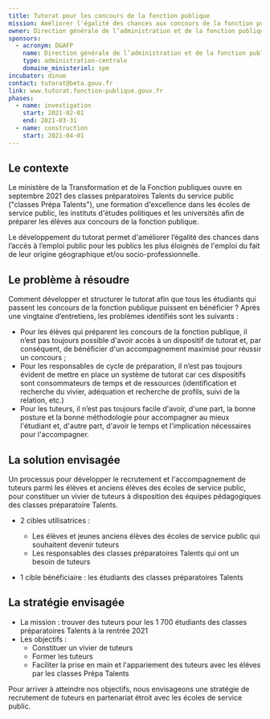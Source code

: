 ```yaml
---
title: Tutorat pour les concours de la fonction publique
mission: Améliorer l'égalité des chances aux concours de la fonction publique grâce au développement du tutorat.
owner: Direction générale de l’administration et de la fonction publique
sponsors:
  - acronym: DGAFP
    name: Direction générale de l’administration et de la fonction publique
    type: administration-centrale
    domaine_ministeriel: spm
incubator: dinum
contact: tutorat@beta.gouv.fr
link: www.tutorat.fonction-publique.gouv.fr
phases:
  - name: investigation
    start: 2021-02-01
    end: 2021-03-31
  - name: construction
    start: 2021-04-01
---
```


## Le contexte

Le ministère de la Transformation et de la Fonction publiques ouvre en septembre 2021 des classes préparatoires Talents du service public ("classes Prépa Talents"), une formation d'excellence dans les écoles de service public, les instituts d'études politiques et les universités afin de préparer les élèves aux concours de la fonction publique. 

Le développement du tutorat permet d'améliorer l’égalité des chances dans l’accès à l’emploi public pour les publics les plus éloignés de l'emploi du fait de leur origine géographique et/ou socio-professionnelle. 

## Le problème à résoudre

Comment développer et structurer le tutorat afin que tous les étudiants qui passent les concours de la fonction publique puissent en bénéficier ? Après une vingtaine d’entretiens, les problèmes identifiés sont les suivants :

- Pour les élèves qui préparent les concours de la fonction publique, il n’est pas toujours possible d'avoir accès à un dispositif de tutorat et, par conséquent, de bénéficier d'un accompagnement maximisé pour réussir un concours ;
- Pour les responsables de cycle de préparation, il n’est pas toujours évident de mettre en place un système de tutorat car ces dispositifs sont consommateurs de temps et de ressources (identification et recherche du vivier, adéquation et recherche de profils, suivi de la relation, etc.) 
- Pour les tuteurs, il n’est pas toujours facile d'avoir, d'une part, la bonne posture et la bonne méthodologie pour accompagner au mieux l'étudiant et, d'autre part, d'avoir le temps et l'implication nécessaires pour l'accompagner. 

## La solution envisagée

Un processus pour développer le recrutement et l'accompagnement de tuteurs parmi les élèves et anciens élèves des écoles de service public, pour constituer un vivier de tuteurs à disposition des équipes pédagogiques des classes préparatoire Talents. 

- 2 cibles utilisatrices :
    - Les élèves et jeunes anciens élèves des écoles de service public qui souhaitent devenir tuteurs
    - Les responsables des classes préparatoires Talents qui ont un besoin de tuteurs 
   
- 1 cible bénéficiaire : les étudiants des classes préparatoires Talents 

## La stratégie envisagée

- La mission : trouver des tuteurs pour les 1 700 étudiants des classes préparatoires Talents à la rentrée 2021 
- Les objectifs :
    - Constituer un vivier de tuteurs 
    - Former les tuteurs
    - Faciliter la prise en main et l'appariement des tuteurs avec les élèves par les classes Prépa Talents

Pour arriver à atteindre nos objectifs, nous envisageons une stratégie de recrutement de tuteurs en partenariat étroit avec les écoles de service public.

